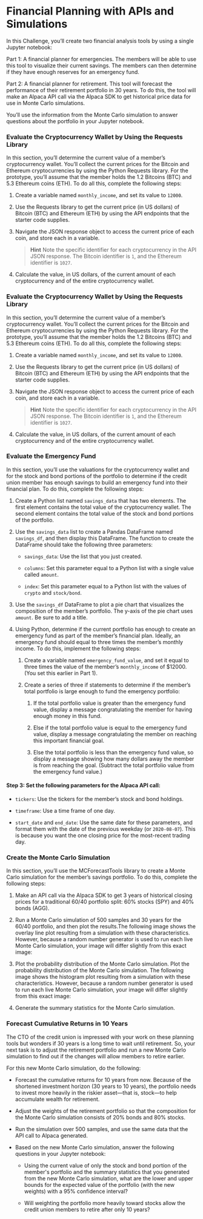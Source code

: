 # Financial Planning with APIs and Simulations

In this Challenge, you’ll create two financial analysis tools by using a single Jupyter notebook:

Part 1: A financial planner for emergencies. The members will be able to use this tool to visualize their current savings. The members can then determine if they have enough reserves for an emergency fund.

Part 2: A financial planner for retirement. This tool will forecast the performance of their retirement portfolio in 30 years. To do this, the tool will make an Alpaca API call via the Alpaca SDK to get historical price data for use in Monte Carlo simulations.

You’ll use the information from the Monte Carlo simulation to answer questions about the portfolio in your Jupyter notebook.

### Evaluate the Cryptocurrency Wallet by Using the Requests Library

In this section, you’ll determine the current value of a member’s cryptocurrency wallet. You’ll collect the current prices for the Bitcoin and Ethereum cryptocurrencies by using the Python Requests library. For the prototype, you’ll assume that the member holds the 1.2 Bitcoins (BTC) and 5.3 Ethereum coins (ETH). To do all this, complete the following steps:

1. Create a variable named `monthly_income`, and set its value to `12000`.

2. Use the Requests library to get the current price (in US dollars) of Bitcoin (BTC) and Ethereum (ETH) by using the API endpoints that the starter code supplies.

3. Navigate the JSON response object to access the current price of each coin, and store each in a variable.

    > **Hint** Note the specific identifier for each cryptocurrency in the API JSON response. The Bitcoin identifier is `1`, and the Ethereum identifier is `1027`.

4. Calculate the value, in US dollars, of the current amount of each cryptocurrency and of the entire cryptocurrency wallet.

### Evaluate the Cryptocurrency Wallet by Using the Requests Library

In this section, you’ll determine the current value of a member’s cryptocurrency wallet. You’ll collect the current prices for the Bitcoin and Ethereum cryptocurrencies by using the Python Requests library. For the prototype, you’ll assume that the member holds the 1.2 Bitcoins (BTC) and 5.3 Ethereum coins (ETH). To do all this, complete the following steps:

1. Create a variable named `monthly_income`, and set its value to `12000`.

2. Use the Requests library to get the current price (in US dollars) of Bitcoin (BTC) and Ethereum (ETH) by using the API endpoints that the starter code supplies.

3. Navigate the JSON response object to access the current price of each coin, and store each in a variable.

    > **Hint** Note the specific identifier for each cryptocurrency in the API JSON response. The Bitcoin identifier is `1`, and the Ethereum identifier is `1027`.

4. Calculate the value, in US dollars, of the current amount of each cryptocurrency and of the entire cryptocurrency wallet.
### Evaluate the Emergency Fund

In this section, you’ll use the valuations for the cryptocurrency wallet and for the stock and bond portions of the portfolio to determine if the credit union member has enough savings to build an emergency fund into their financial plan. To do this, complete the following steps:

1. Create a Python list named `savings_data` that has two elements. The first element contains the total value of the cryptocurrency wallet. The second element contains the total value of the stock and bond portions of the portfolio.

2. Use the `savings_data` list to create a Pandas DataFrame named `savings_df`, and then display this DataFrame. The function to create the DataFrame should take the following three parameters:

    - `savings_data`: Use the list that you just created.

    - `columns`: Set this parameter equal to a Python list with a single value called `amount`.

    - `index`: Set this parameter equal to a Python list with the values of `crypto` and `stock/bond`.

3. Use the `savings_df` DataFrame to plot a pie chart that visualizes the composition of the member’s portfolio. The y-axis of the pie chart uses `amount`. Be sure to add a title.

4. Using Python, determine if the current portfolio has enough to create an emergency fund as part of the member’s financial plan. Ideally, an emergency fund should equal to three times the member’s monthly income. To do this, implement the following steps:

    1. Create a variable named `emergency_fund_value`, and set it equal to three times the value of the member’s `monthly_income` of $12000. (You set this earlier in Part 1).

    2. Create a series of three if statements to determine if the member’s total portfolio is large enough to fund the emergency portfolio:

        1. If the total portfolio value is greater than the emergency fund value, display a message congratulating the member for having enough money in this fund.

        2. Else if the total portfolio value is equal to the emergency fund value, display a message congratulating the member on reaching this important financial goal.

        3. Else the total portfolio is less than the emergency fund value, so display a message showing how many dollars away the member is from reaching the goal. (Subtract the total portfolio value from the emergency fund value.)
        
#### Step 3: Set the following parameters for the Alpaca API call:

- `tickers`: Use the tickers for the member’s stock and bond holdings.

- `timeframe`: Use a time frame of one day.

- `start_date` and `end_date`: Use the same date for these parameters, and format them with the date of the previous weekday (or `2020-08-07`). This is because you want the one closing price for the most-recent trading day.

### Create the Monte Carlo Simulation

In this section, you’ll use the MCForecastTools library to create a Monte Carlo simulation for the member’s savings portfolio. To do this, complete the following steps:

1. Make an API call via the Alpaca SDK to get 3 years of historical closing prices for a traditional 60/40 portfolio split: 60% stocks (SPY) and 40% bonds (AGG).

2. Run a Monte Carlo simulation of 500 samples and 30 years for the 60/40 portfolio, and then plot the results.The following image shows the overlay line plot resulting from a simulation with these characteristics. However, because a random number generator is used to run each live Monte Carlo simulation, your image will differ slightly from this exact image:
3. Plot the probability distribution of the Monte Carlo simulation. Plot the probability distribution of the Monte Carlo simulation. The following image shows the histogram plot resulting from a simulation with these characteristics. However, because a random number generator is used to run each live Monte Carlo simulation, your image will differ slightly from this exact image:
4. Generate the summary statistics for the Monte Carlo simulation.

### Forecast Cumulative Returns in 10 Years

The CTO of the credit union is impressed with your work on these planning tools but wonders if 30 years is a long time to wait until retirement. So, your next task is to adjust the retirement portfolio and run a new Monte Carlo simulation to find out if the changes will allow members to retire earlier.

For this new Monte Carlo simulation, do the following: 

- Forecast the cumulative returns for 10 years from now. Because of the shortened investment horizon (30 years to 10 years), the portfolio needs to invest more heavily in the riskier asset&mdash;that is, stock&mdash;to help accumulate wealth for retirement. 

- Adjust the weights of the retirement portfolio so that the composition for the Monte Carlo simulation consists of 20% bonds and 80% stocks. 

- Run the simulation over 500 samples, and use the same data that the API call to Alpaca generated.

- Based on the new Monte Carlo simulation, answer the following questions in your Jupyter notebook:

    - Using the current value of only the stock and bond portion of the member's portfolio and the summary statistics that you generated from the new Monte Carlo simulation, what are the lower and upper bounds for the expected value of the portfolio (with the new weights) with a 95% confidence interval?

    - Will weighting the portfolio more heavily toward stocks allow the credit union members to retire after only 10 years?
